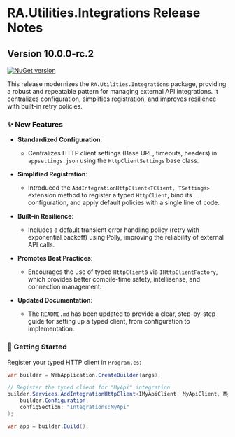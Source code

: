 # RA.Utilities.Integrations Release Notes

## Version 10.0.0-rc.2
[![NuGet version](https://img.shields.io/badge/NuGet-10.0.0--rc.2-orange?logo=nuget)](https://www.nuget.org/packages/RA.Utilities.Integrations/10.0.0-rc.2)

This release modernizes the `RA.Utilities.Integrations` package, providing a robust and repeatable pattern for managing external API integrations.
It centralizes configuration, simplifies registration, and improves resilience with built-in retry policies.

### ✨ New Features

*   **Standardized Configuration**:
    *   Centralizes HTTP client settings (Base URL, timeouts, headers) in `appsettings.json` using the `HttpClientSettings` base class.

*   **Simplified Registration**:
    *   Introduced the `AddIntegrationHttpClient<TClient, TSettings>` extension method to register a typed `HttpClient`, bind its configuration, and apply default policies with a single line of code.

*   **Built-in Resilience**:
    *   Includes a default transient error handling policy (retry with exponential backoff) using Polly, improving the reliability of external API calls.

*   **Promotes Best Practices**:
    *   Encourages the use of typed `HttpClient`s via `IHttpClientFactory`, which provides better compile-time safety, intellisense, and connection management.

*   **Updated Documentation**:
    *   The `README.md` has been updated to provide a clear, step-by-step guide for setting up a typed client, from configuration to implementation.

### 🚀 Getting Started

Register your typed HTTP client in `Program.cs`:

```csharp
var builder = WebApplication.CreateBuilder(args);

// Register the typed client for "MyApi" integration
builder.Services.AddIntegrationHttpClient<IMyApiClient, MyApiClient, MyApiSettings>(
    builder.Configuration,
    configSection: "Integrations:MyApi"
);

var app = builder.Build();
```